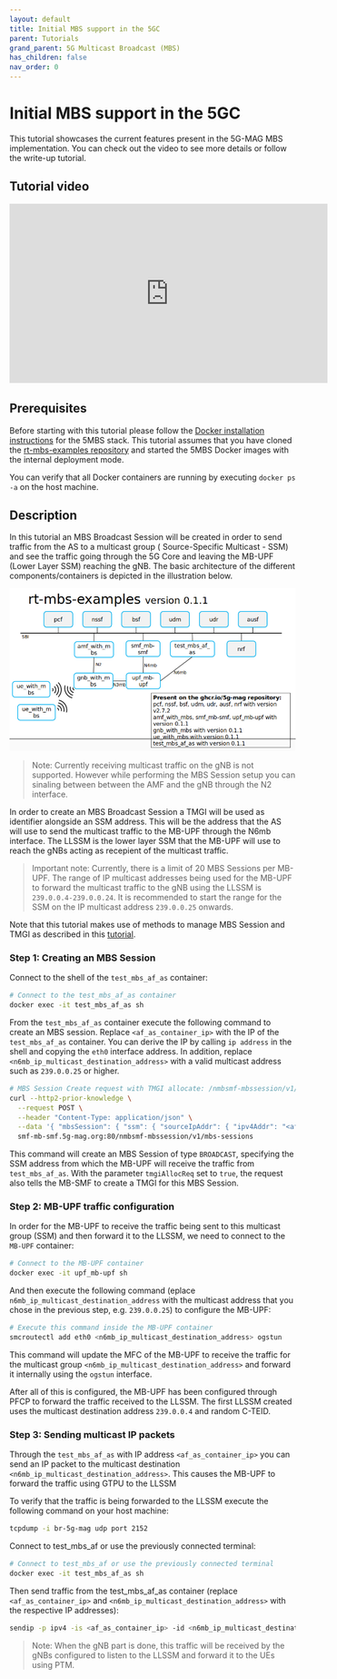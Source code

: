 ```yaml
---
layout: default
title: Initial MBS support in the 5GC
parent: Tutorials
grand_parent: 5G Multicast Broadcast (MBS)
has_children: false
nav_order: 0
---
```


# Initial MBS support in the 5GC

This tutorial showcases the current features present in the 5G-MAG MBS implementation. You can check out the video to
see more details or follow the write-up tutorial.

## Tutorial video

<iframe width="560" height="315" src="https://www.youtube.com/embed/lJh2F0xXxpE?si=qtvABXQwNoHkaveH" title="YouTube video player" frameborder="0" allow="accelerometer; autoplay; clipboard-write; encrypted-media; gyroscope; picture-in-picture; web-share" referrerpolicy="strict-origin-when-cross-origin" allowfullscreen></iframe>

## Prerequisites

Before starting with this tutorial please follow the [Docker installation instructions](https://github.com/5G-MAG/rt-mbs-examples) for the 5MBS stack. This tutorial assumes that you have cloned the [rt-mbs-examples repository](https://github.com/5G-MAG/rt-mbs-examples) and started the 5MBS Docker images with the internal deployment mode.

You can verify that all Docker containers are running by executing `docker ps -a` on the host machine.

## Description

In this tutorial an MBS Broadcast Session will be created in order to send traffic from the AS to a multicast group (
Source-Specific Multicast - SSM) and see the traffic going through the 5G Core and leaving the MB-UPF (Lower Layer SSM) reaching the gNB. The basic
architecture of the different components/containers is depicted in the illustration below.

![5GUC Playback](../../../assets/images/5mbs/mbs-architecture-tutorial.png)

> Note: Currently receiving multicast traffic on the gNB is not supported. However while performing the MBS Session setup you can sinaling between between the AMF and the gNB
> through the N2 interface.

In order to create an MBS Broadcast Session a TMGI will be used as identifier alongside an SSM address. This will be the address that the AS will use to send the multicast traffic to the MB-UPF through the N6mb interface. The LLSSM is the lower layer SSM that the MB-UPF will use to reach the gNBs acting as recepient of the multicast traffic.

> Important note: Currently, there is a limit of 20 MBS Sessions per MB-UPF. The range of IP multicast addresses being used for the MB-UPF to forward the multicast traffic to the gNB using the LLSSM is `239.0.0.4-239.0.0.24`. It is recommended to start the range for the SSM on the IP multicast address `239.0.0.25` onwards.

Note that this tutorial makes use of methods to manage MBS Session and TMGI as described in this [tutorial](./managing-mbs-sessions-tmgi.html).
### Step 1: Creating an MBS Session

Connect to the shell of the `test_mbs_af_as` container:

```bash
# Connect to the test_mbs_af_as container
docker exec -it test_mbs_af_as sh
```

From the `test_mbs_af_as` container execute the following command to create an MBS session.
Replace `<af_as_container_ip>` with the IP of the `test_mbs_af_as` container. You can derive the IP by
calling `ip address` in the shell and copying the `eth0` interface address. In addition,
replace `<n6mb_ip_multicast_destination_address>`  with a valid multicast address such as `239.0.0.25` or higher.

```bash
# MBS Session Create request with TMGI allocate: /nmbsmf-mbssession/v1/mbs-sessions with multicast source
curl --http2-prior-knowledge \
  --request POST \
  --header "Content-Type: application/json" \
  --data '{ "mbsSession": { "ssm": { "sourceIpAddr": { "ipv4Addr": "<af_as_container_ip>" }, "destIpAddr": { "ipv4Addr": "<n6mb_ip_multicast_destination_address>" } },"tmgiAllocReq": true, "serviceType":"BROADCAST" } }' \
  smf-mb-smf.5g-mag.org:80/nmbsmf-mbssession/v1/mbs-sessions
```

This command will create an MBS Session of type `BROADCAST`, specifying the SSM address from which the MB-UPF will receive the traffic from `test_mbs_af_as`. With the parameter `tmgiAllocReq` set to `true`, the request also tells the MB-SMF to create a TMGI for this MBS Session.

### Step 2: MB-UPF traffic configuration

In order for the MB-UPF to receive the traffic being sent to this multicast group (SSM) and then forward it to the LLSSM, we need to connect to the `MB-UPF` container:

```bash
# Connect to the MB-UPF container
docker exec -it upf_mb-upf sh
```

And then execute the following command (eplace `n6mb_ip_multicast_destination_address` with the multicast address that you chose in the previous step,
e.g. `239.0.0.25`) to configure the MB-UPF:

```bash
# Execute this command inside the MB-UPF container
smcroutectl add eth0 <n6mb_ip_multicast_destination_address> ogstun
```

This command will update the MFC of the MB-UPF to receive the traffic for the multicast group `<n6mb_ip_multicast_destination_address>` and forward it internally using the `ogstun` interface.

After all of this is configured, the MB-UPF has been configured through PFCP to forward the traffic received to the
LLSSM. The first LLSSM created uses the multicast destination address `239.0.0.4` and random C-TEID.

### Step 3: Sending multicast IP packets

Through the `test_mbs_af_as` with IP address `<af_as_container_ip>` you can send an IP packet to the multicast destination `<n6mb_ip_multicast_destination_address>`. This causes the MB-UPF to forward the traffic using GTPU to the LLSSM

To verify that the traffic is being forwarded to the LLSSM execute the following command on your host machine:

```bash
tcpdump -i br-5g-mag udp port 2152
```

Connect to test_mbs_af or use the previously connected terminal:

```bash
# Connect to test_mbs_af or use the previously connected terminal
docker exec -it test_mbs_af_as sh
```

Then send traffic from the test_mbs_af_as container (replace `<af_as_container_ip>` and `<n6mb_ip_multicast_destination_address>` with the respective IP addresses):

```bash
sendip -p ipv4 -is <af_as_container_ip> -id <n6mb_ip_multicast_destination_address> upf-mb-upf.5g-mag.org
```

> Note: When the gNB part is done, this traffic will be received by the gNBs configured to listen to the LLSSM and forward it to the UEs using PTM.

